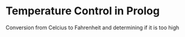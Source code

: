 # Temperature Control in Prolog
Conversion from Celcius to Fahrenheit and determining if it is too high
